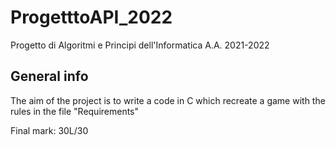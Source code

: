 # ProgetttoAPI_2022
Progetto di Algoritmi e Principi dell'Informatica A.A. 2021-2022

## General info
The aim of the project is to write a code in C which recreate a game with the rules in the file "Requirements"

Final mark: 30L/30
